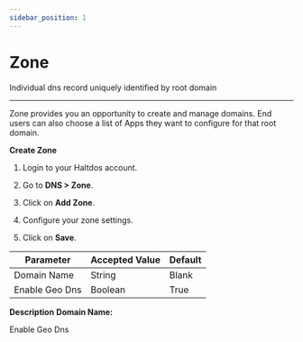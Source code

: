 ```yaml
---
sidebar_position: 1
---
```

# Zone

Individual dns record uniquely identified by root domain

---

Zone provides you an opportunity to create and manage domains. End users can also choose a list of Apps they want to configure for that root domain.

**Create Zone**

1. Login to your Haltdos account.

2. Go to **DNS > Zone**.

3. Click on **Add Zone**.

4. Configure your zone settings.

5. Click on **Save**.

| Parameter      | Accepted Value | Default |
|----------------|----------------|---------|
| Domain Name    | String         | Blank   |
| Enable Geo Dns | Boolean        | True    |


**Description**
**Domain Name:** 

Enable Geo Dns